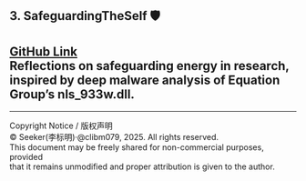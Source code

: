 ## 3. **SafeguardingTheSelf** 🛡️
[GitHub Link](https://github.com/clibm079/SafeguardingTheSelf)  
Reflections on safeguarding energy in research, inspired by deep malware analysis of Equation Group’s nls_933w.dll.
---

______________________________________________________________
Copyright Notice / 版权声明  
© Seeker(李标明)·@clibm079, 2025. All rights reserved.  
This document may be freely shared for non-commercial purposes, provided  
that it remains unmodified and proper attribution is given to the author. 
